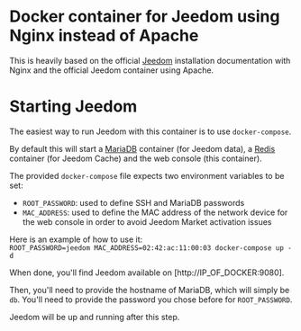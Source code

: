 # Docker container for Jeedom using Nginx instead of Apache

This is heavily based on the official [Jeedom](http://jeedom.com) installation documentation with Nginx and the official Jeedom container using Apache.

# Starting Jeedom

The easiest way to run Jeedom with this container is to use ``` docker-compose ```.

By default this will start a [MariaDB](https://mariadb.com/) container (for Jeedom data), a [Redis](http://redis.io/) container (for Jeedom Cache) and the web console (this container).

The provided ``` docker-compose ``` file expects two environment variables to be set:
* ``` ROOT_PASSWORD ```: used to define SSH and MariaDB passwords
* ``` MAC_ADDRESS ```: used to define the MAC address of the network device for the web console in order to avoid Jeedom Market activation issues

Here is an example of how to use it:  
``` ROOT_PASSWORD=jeedom MAC_ADDRESS=02:42:ac:11:00:03 docker-compose up -d ```

When done, you'll find Jeedom available on [http://IP_OF_DOCKER:9080].

Then, you'll need to provide the hostname of MariaDB, which will simply be ``` db ```.
You'll need to provide the password you chose before for ``` ROOT_PASSWORD ```.

Jeedom will be up and running after this step.
